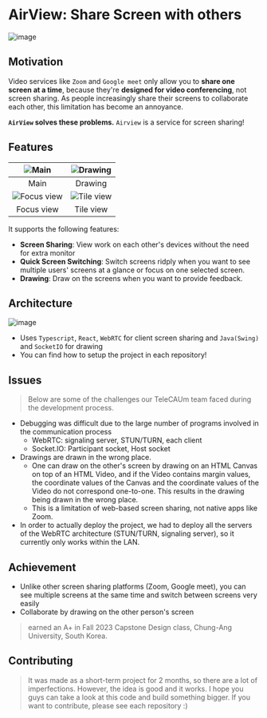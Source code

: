 # AirView: Share Screen with others

![image](https://github.com/TeleCAUm/.github/assets/25452313/405721ef-4308-4610-86c9-70ceee3e4f1d)

## Motivation
Video services like `Zoom` and `Google meet` only allow you to **share one screen at a time**, because they're **designed for video conferencing**, not screen sharing. As people increasingly share their screens to collaborate each other, this limitation has become an annoyance.

**`AirView` solves these problems.** `Airview` is a service for screen sharing! 

## Features
| ![Main](https://github.com/TeleCAUm/.github/assets/25452313/015929e5-4eb5-458a-8193-0bd14b6dd2c1) | ![Drawing](https://github.com/TeleCAUm/.github/assets/25452313/d898d3c3-63a8-49e4-9ac0-b1ddc395ed22) |
|:------------------------------------------:|:--------------------------------------------:|
|                    Main                    |                   Drawing                    |
| ![Focus view](https://github.com/TeleCAUm/.github/assets/25452313/de52ad94-44f5-4467-9f45-901c8aae68b4) | ![Tile view](https://github.com/TeleCAUm/.github/assets/25452313/733d0e8c-a8e2-4d47-a6ec-ba8a034133c4) |
|                  Focus view                |                   Tile view                  |

It supports the following features:
- __Screen Sharing__: View work on each other's devices without the need for extra monitor
- __Quick Screen Switching__: Switch screens ridply when you want to see multiple users' screens at a glance or focus on one selected screen.
- __Drawing__: Draw on the screens when you want to provide feedback.

## Architecture
![image](https://github.com/TeleCAUm/.github/assets/25452313/f0a49df4-048a-4656-9dd1-14b60cdd3e75)
* Uses `Typescript`, `React`, `WebRTC` for client screen sharing and `Java(Swing)` and `SocketIO` for drawing
* You can find how to setup the project in each repository!

## Issues
> Below are some of the challenges our TeleCAUm team faced during the development process.

* Debugging was difficult due to the large number of programs involved in the communication process
	- WebRTC: signaling server, STUN/TURN, each client
	- Socket.IO: Participant socket, Host socket
* Drawings are drawn in the wrong place.
	- One can draw on the other's screen by drawing on an HTML Canvas on top of an HTML Video, and if the Video contains margin values, the coordinate values of the Canvas and the coordinate values of the Video do not correspond one-to-one. This results in the drawing being drawn in the wrong place.
  - This is a limitation of web-based screen sharing, not native apps like Zoom.
* In order to actually deploy the project, we had to deploy all the servers of the WebRTC architecture (STUN/TURN, signaling server), so it currently only works within the LAN.

## Achievement
* Unlike other screen sharing platforms (Zoom, Google meet), you can see multiple screens at the same time and switch between screens very easily
* Collaborate by drawing on the other person's screen
> earned an A+ in Fall 2023 Capstone Design class, Chung-Ang University, South Korea.

## Contributing
> It was made as a short-term project for 2 months, so there are a lot of imperfections. However, the idea is good and it works. I hope you guys can take a look at this code and build something bigger. If you want to contribute, please see each repository :)




